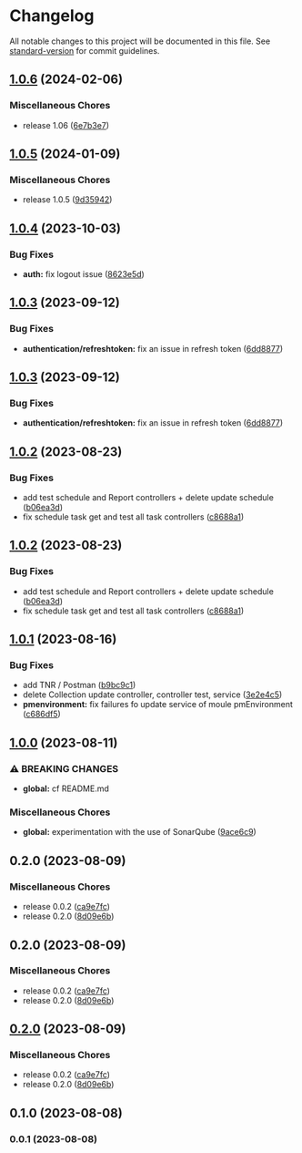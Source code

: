 # Changelog

All notable changes to this project will be documented in this file. See [standard-version](https://github.com/conventional-changelog/standard-version) for commit guidelines.

## [1.0.6](https://github.com/DominiqueBertrand/cloud-testing-agent/compare/v1.0.5...v1.0.6) (2024-02-06)


### Miscellaneous Chores

* release 1.06 ([6e7b3e7](https://github.com/DominiqueBertrand/cloud-testing-agent/commit/6e7b3e79b17ce4ba5590bc9c0a78d1d611e49214))

## [1.0.5](https://github.com/DominiqueBertrand/cloud-testing-agent/compare/v1.0.4...v1.0.5) (2024-01-09)


### Miscellaneous Chores

* release 1.0.5 ([9d35942](https://github.com/DominiqueBertrand/cloud-testing-agent/commit/9d35942b3c66b9b1c695b17eb759217c1a9ba9a6))

## [1.0.4](https://github.com/DominiqueBertrand/coog-cloud-agent/compare/v1.0.3...v1.0.4) (2023-10-03)


### Bug Fixes

* **auth:** fix logout issue ([8623e5d](https://github.com/DominiqueBertrand/coog-cloud-agent/commit/8623e5ddc2d7be37b96fb9a3735017ef794f11b7))

## [1.0.3](https://github.com/DominiqueBertrand/coog-cloud-agent/compare/v1.0.2...v1.0.3) (2023-09-12)


### Bug Fixes

* **authentication/refreshtoken:** fix an issue in refresh token ([6dd8877](https://github.com/DominiqueBertrand/coog-cloud-agent/commit/6dd88772132d47e08d314b1134cd16b9faeb5fed))

## [1.0.3](https://github.com/DominiqueBertrand/coog-cloud-agent/compare/v1.0.2...v1.0.3) (2023-09-12)


### Bug Fixes

* **authentication/refreshtoken:** fix an issue in refresh token ([6dd8877](https://github.com/DominiqueBertrand/coog-cloud-agent/commit/6dd88772132d47e08d314b1134cd16b9faeb5fed))

## [1.0.2](https://github.com/DominiqueBertrand/coog-cloud-agent/compare/v1.0.1...v1.0.2) (2023-08-23)


### Bug Fixes

* add test schedule and Report controllers + delete update schedule ([b06ea3d](https://github.com/DominiqueBertrand/coog-cloud-agent/commit/b06ea3d79953d2ba625e5d7abbaca845c80a4608))
* fix schedule task get and test all task controllers ([c8688a1](https://github.com/DominiqueBertrand/coog-cloud-agent/commit/c8688a10e77030290a47e2e85a699efb601b234c))

## [1.0.2](https://github.com/DominiqueBertrand/coog-cloud-agent/compare/v1.0.1...v1.0.2) (2023-08-23)


### Bug Fixes

* add test schedule and Report controllers + delete update schedule ([b06ea3d](https://github.com/DominiqueBertrand/coog-cloud-agent/commit/b06ea3d79953d2ba625e5d7abbaca845c80a4608))
* fix schedule task get and test all task controllers ([c8688a1](https://github.com/DominiqueBertrand/coog-cloud-agent/commit/c8688a10e77030290a47e2e85a699efb601b234c))

## [1.0.1](https://github.com/DominiqueBertrand/coog-cloud-agent/compare/v1.0.0...v1.0.1) (2023-08-16)


### Bug Fixes

* add TNR / Postman ([b9bc9c1](https://github.com/DominiqueBertrand/coog-cloud-agent/commit/b9bc9c105635cbad98083e1d50e8301c2cb1f5a3))
* delete Collection update controller, controller test, service ([3e2e4c5](https://github.com/DominiqueBertrand/coog-cloud-agent/commit/3e2e4c5be197b7efb351538facfbb74540e3e08b))
* **pmenvironment:** fix failures fo update service of moule pmEnvironment ([c686df5](https://github.com/DominiqueBertrand/coog-cloud-agent/commit/c686df5f499a1c546d25b6fc129cdd4604a6f3c5))

## [1.0.0](https://github.com/DominiqueBertrand/coog-cloud-agent/compare/v0.2.0...v1.0.0) (2023-08-11)


### ⚠ BREAKING CHANGES

* **global:** cf README.md

### Miscellaneous Chores

* **global:** experimentation with the use of SonarQube ([9ace6c9](https://github.com/DominiqueBertrand/coog-cloud-agent/commit/9ace6c99734e4b8a1afc6ee894f313dbbd857777))

## 0.2.0 (2023-08-09)


### Miscellaneous Chores

* release 0.0.2 ([ca9e7fc](https://github.com/DominiqueBertrand/coog-cloud-agent/commit/ca9e7fc391cf849a6b4ccc82ce8297d1cf750df9))
* release 0.2.0 ([8d09e6b](https://github.com/DominiqueBertrand/coog-cloud-agent/commit/8d09e6b38498b2ae2a00d9e1c63d42711d8eb8c1))

## 0.2.0 (2023-08-09)


### Miscellaneous Chores

* release 0.0.2 ([ca9e7fc](https://github.com/DominiqueBertrand/coog-cloud-agent/commit/ca9e7fc391cf849a6b4ccc82ce8297d1cf750df9))
* release 0.2.0 ([8d09e6b](https://github.com/DominiqueBertrand/coog-cloud-agent/commit/8d09e6b38498b2ae2a00d9e1c63d42711d8eb8c1))

## [0.2.0](https://github.com/VictorThomasCoopengo/nestJsPostman/compare/v0.1.0...v0.2.0) (2023-08-09)


### Miscellaneous Chores

* release 0.0.2 ([ca9e7fc](https://github.com/VictorThomasCoopengo/nestJsPostman/commit/ca9e7fc391cf849a6b4ccc82ce8297d1cf750df9))
* release 0.2.0 ([8d09e6b](https://github.com/VictorThomasCoopengo/nestJsPostman/commit/8d09e6b38498b2ae2a00d9e1c63d42711d8eb8c1))

## 0.1.0 (2023-08-08)

### 0.0.1 (2023-08-08)
